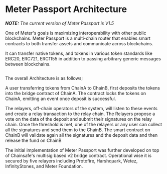 # Meter Passport Architecture

_**NOTE:** The current version of Meter Passport is V1.5_

One of Meter's goals is maximizing interoperability with other public blockchains.  Meter Passport is a multi-chain router that enables smart contracts to both transfer assets and communicate across blockchains.

It can transfer native tokens, and tokens in various token standards like ERC20, ERC721, ERC1155 in addition to passing arbitrary generic messages between blockchains.

<figure><img src="https://lh4.googleusercontent.com/B-qCAiDrSm2Qiq3HlLnU-K2iIjF8XbdcUN17VXw5e38icYwVmWuU4F8czihjKLJbYWiUP2mWVNetFfvHp5lZQLHd5ZpzkJMqIR1ARd8k0MQDG_r1-sinSf3tnbLINgMqlt7CQvfncv2tDUfCfre2jmfjmaY2LgtxMZ0LCxCRcbHdsdv6mGch85HjL05R" alt=""><figcaption></figcaption></figure>

The overall Architecture is as follows;

A user transferring tokens from ChainA to ChainB, first deposits the tokens into the bridge contract of ChainA. The contract locks the tokens on ChainA, emitting an event once deposit is successful.

The relayers, off-chain operators of the system, will listen to these events and create a relay transaction to the relay chain. The Relayers propose a vote on the data of the deposit and submit their signatures on the relay chain. Once the threshold is met, one of the relayers or any user can collect all the signatures and send them to the ChainB. The smart contract on ChainB will validate again all the signatures and the deposit data and then release the fund on ChainB

The initial implementation of Meter Passport was further developed on top of Chainsafe's multisig based v2 bridge contract.  Operational wise it is secured by five relayers including Protofire, Harshquark, Wetez, InfinityStones, and Meter Foundation. &#x20;
